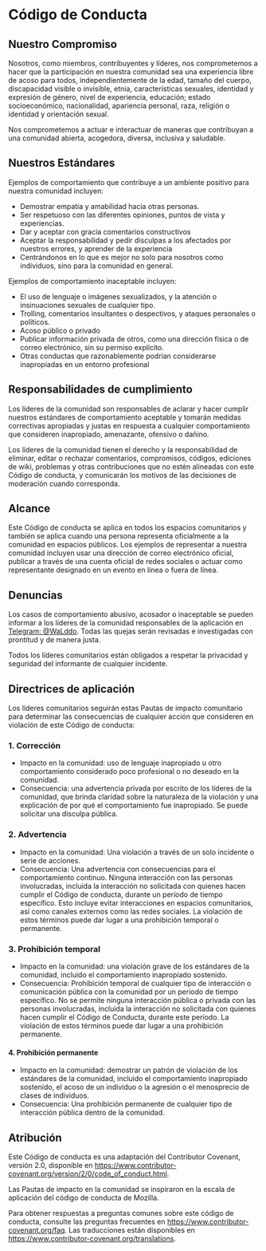 # Código de Conducta

## Nuestro Compromiso
Nosotros, como miembros, contribuyentes y líderes, nos comprometemos a hacer que la participación en nuestra comunidad sea una experiencia libre de acoso para todos, independientemente de la edad, tamaño del cuerpo, discapacidad visible o invisible, etnia, características sexuales, identidad y expresión de género, nivel de experiencia, educación; estado socioeconómico, nacionalidad, apariencia personal, raza, religión o identidad y orientación sexual.

Nos comprometemos a actuar e interactuar de maneras que contribuyan a una comunidad abierta, acogedora, diversa, inclusiva y saludable.

## Nuestros Estándares
Ejemplos de comportamiento que contribuye a un ambiente positivo para nuestra comunidad incluyen:

- Demostrar empatía y amabilidad hacia otras personas.
- Ser respetuoso con las diferentes opiniones, puntos de vista y experiencias.
- Dar y aceptar con gracia comentarios constructivos
- Aceptar la responsabilidad y pedir disculpas a los afectados por nuestros errores, y aprender de la experiencia
- Centrándonos en lo que es mejor no solo para nosotros como individuos, sino para la comunidad en general.

Ejemplos de comportamiento inaceptable incluyen:

- El uso de lenguaje o imágenes sexualizados, y la atención o insinuaciones sexuales de cualquier tipo.
- Trolling, comentarios insultantes o despectivos, y ataques personales o políticos.
- Acoso público o privado
- Publicar información privada de otros, como una dirección física o de correo electrónico, sin su permiso explícito.
- Otras conductas que razonablemente podrían considerarse inapropiadas en un entorno profesional

## Responsabilidades de cumplimiento
Los líderes de la comunidad son responsables de aclarar y hacer cumplir nuestros estándares de comportamiento aceptable y tomarán medidas correctivas apropiadas y justas en respuesta a cualquier comportamiento que consideren inapropiado, amenazante, ofensivo o dañino.

Los líderes de la comunidad tienen el derecho y la responsabilidad de eliminar, editar o rechazar comentarios, compromisos, códigos, ediciones de wiki, problemas y otras contribuciones que no estén alineadas con este Código de conducta, y comunicarán los motivos de las decisiones de moderación cuando corresponda.

## Alcance
Este Código de conducta se aplica en todos los espacios comunitarios y también se aplica cuando una persona representa oficialmente a la comunidad en espacios públicos. Los ejemplos de representar a nuestra comunidad incluyen usar una dirección de correo electrónico oficial, publicar a través de una cuenta oficial de redes sociales o actuar como representante designado en un evento en línea o fuera de línea.

## Denuncias
Los casos de comportamiento abusivo, acosador o inaceptable se pueden informar a los líderes de la comunidad responsables de la aplicación en [Telegram: @WaLddo](https://t.me/waLddo). Todas las quejas serán revisadas e investigadas con prontitud y de manera justa.

Todos los líderes comunitarios están obligados a respetar la privacidad y seguridad del informante de cualquier incidente.

## Directrices de aplicación
Los líderes comunitarios seguirán estas Pautas de impacto comunitario para determinar las consecuencias de cualquier acción que consideren en violación de este Código de conducta:

### 1. Corrección

- Impacto en la comunidad: uso de lenguaje inapropiado u otro comportamiento considerado poco profesional o no deseado en la comunidad.
- Consecuencia: una advertencia privada por escrito de los líderes de la comunidad, que brinda claridad sobre la naturaleza de la violación y una explicación de por qué el comportamiento fue inapropiado. Se puede solicitar una disculpa pública.

### 2. Advertencia

- Impacto en la comunidad: Una violación a través de un solo incidente o serie de acciones.
- Consecuencia: Una advertencia con consecuencias para el comportamiento continuo. Ninguna interacción con las personas involucradas, incluida la interacción no solicitada con quienes hacen cumplir el Código de conducta, durante un período de tiempo específico. Esto incluye evitar interacciones en espacios comunitarios, así como canales externos como las redes sociales. La violación de estos términos puede dar lugar a una prohibición temporal o permanente.

### 3. Prohibición temporal
 
- Impacto en la comunidad: una violación grave de los estándares de la comunidad, incluido el comportamiento inapropiado sostenido.
- Consecuencia: Prohibición temporal de cualquier tipo de interacción o comunicación pública con la comunidad por un período de tiempo específico. No se permite ninguna interacción pública o privada con las personas involucradas, incluida la interacción no solicitada con quienes hacen cumplir el Código de Conducta, durante este período. La violación de estos términos puede dar lugar a una prohibición permanente.

#### 4. Prohibición permanente

- Impacto en la comunidad: demostrar un patrón de violación de los estándares de la comunidad, incluido el comportamiento inapropiado sostenido, el acoso de un individuo o la agresión o el menosprecio de clases de individuos.
- Consecuencia: Una prohibición permanente de cualquier tipo de interacción pública dentro de la comunidad.

## Atribución
Este Código de conducta es una adaptación del Contributor Covenant, versión 2.0, disponible en https://www.contributor-covenant.org/version/2/0/code_of_conduct.html.

Las Pautas de impacto en la comunidad se inspiraron en la escala de aplicación del código de conducta de Mozilla.

Para obtener respuestas a preguntas comunes sobre este código de conducta, consulte las preguntas frecuentes en https://www.contributor-covenant.org/faq. Las traducciones están disponibles en https://www.contributor-covenant.org/translations.
